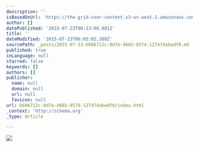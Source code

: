 ```yaml
---
description: ''
isBasedOnUrl: 'https://the-grid-user-content.s3-us-west-2.amazonaws.com/e5d9f721-f0c3-4d9f-af34-d04d5cc2a75a.jpg'
author: []
datePublished: '2015-07-23T00:13:08.981Z'
title: ''
dateModified: '2015-07-23T06:03:02.309Z'
sourcePath: _posts/2015-07-23-b606712c-0d7e-4602-857d-127474abedf0.md
published: true
inLanguage: null
starred: false
keywords: []
authors: []
publisher:
  name: null
  domain: null
  url: null
  favicon: null
url: b606712c-0d7e-4602-857d-127474abedf0/index.html
_context: 'http://schema.org'
_type: Article

---
```

![](https://the-grid-user-content.s3-us-west-2.amazonaws.com/e5d9f721-f0c3-4d9f-af34-d04d5cc2a75a.jpg)